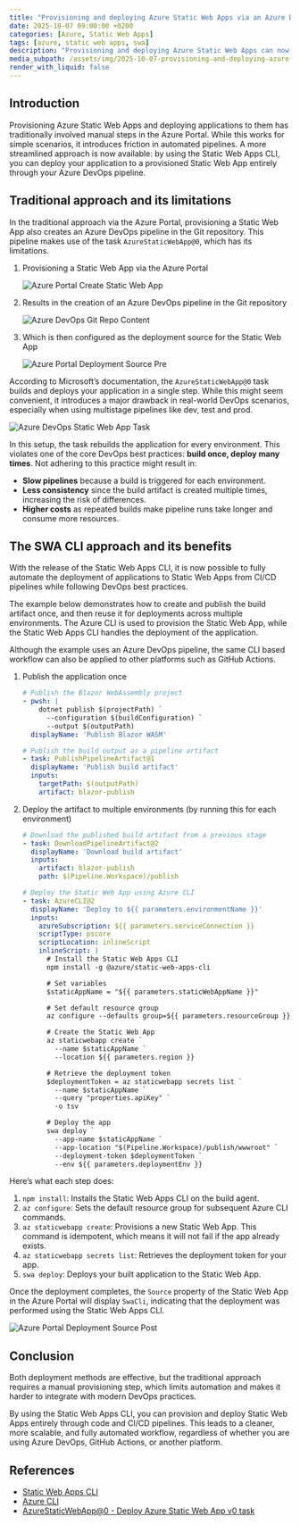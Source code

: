 ```yaml
---
title: "Provisioning and deploying Azure Static Web Apps via an Azure DevOps pipeline"
date: 2025-10-07 09:00:00 +0200
categories: [Azure, Static Web Apps]
tags: [azure, static web apps, swa]
description: "Provisioning and deploying Azure Static Web Apps can now be fully automated in Azure DevOps using the Static Web Apps CLI, eliminating manual steps in the Azure Portal and streamlining the entire workflow."
media_subpath: /assets/img/2025-10-07-provisioning-and-deploying-azure-static-web-apps-via-an-azure-devops-pipeline
render_with_liquid: false
---
```

## Introduction

Provisioning Azure Static Web Apps and deploying applications to them has traditionally involved manual steps in the Azure Portal. While this works for simple scenarios, it introduces friction in automated pipelines. A more streamlined approach is now available: by using the Static Web Apps CLI, you can deploy your application to a provisioned Static Web App entirely through your Azure DevOps pipeline.

## Traditional approach and its limitations

In the traditional approach via the Azure Portal, provisioning a Static Web App also creates an Azure DevOps pipeline in the Git repository. This pipeline makes use of the task `AzureStaticWebApp@0`, which has its limitations.

1. Provisioning a Static Web App via the Azure Portal

    ![Azure Portal Create Static Web App](azure-portal-create-static-web-app.png)

1. Results in the creation of an Azure DevOps pipeline in the Git repository

    ![Azure DevOps Git Repo Content](azure-devops-git-repo-content.png)

1. Which is then configured as the deployment source for the Static Web App

    ![Azure Portal Deployment Source Pre](azure-portal-deployment-source-pre.png)

According to Microsoft’s documentation, the `AzureStaticWebApp@0` task builds and deploys your application in a single step. While this might seem convenient, it introduces a major drawback in real-world DevOps scenarios, especially when using multistage pipelines like dev, test and prod.

![Azure DevOps Static Web App Task](azure-devops-static-web-app-task.png)

In this setup, the task rebuilds the application for every environment. This violates one of the core DevOps best practices: **build once, deploy many times**. Not adhering to this practice might result in:

* **Slow pipelines** because a build is triggered for each environment.
* **Less consistency** since the build artifact is created multiple times, increasing the risk of differences.
* **Higher costs** as repeated builds make pipeline runs take longer and consume more resources.

## The SWA CLI approach and its benefits

With the release of the Static Web Apps CLI, it is now possible to fully automate the deployment of applications to Static Web Apps from CI/CD pipelines while following DevOps best practices.

The example below demonstrates how to create and publish the build artifact once, and then reuse it for deployments across multiple environments. The Azure CLI is used to provision the Static Web App, while the Static Web Apps CLI handles the deployment of the application.

Although the example uses an Azure DevOps pipeline, the same CLI based workflow can also be applied to other platforms such as GitHub Actions.

1. Publish the application once

    ```yaml
    # Publish the Blazor WebAssembly project
    - pwsh: |
        dotnet publish $(projectPath) `
          --configuration $(buildConfiguration) `
          --output $(outputPath)
      displayName: 'Publish Blazor WASM'

    # Publish the build output as a pipeline artifact
    - task: PublishPipelineArtifact@1
      displayName: 'Publish build artifact'
      inputs:
        targetPath: $(outputPath)
        artifact: blazor-publish
    ```

1. Deploy the artifact to multiple environments (by running this for each environment)

    ```yaml
    # Download the published build artifact from a previous stage
    - task: DownloadPipelineArtifact@2
      displayName: 'Download build artifact'
      inputs:
        artifact: blazor-publish
        path: $(Pipeline.Workspace)/publish

    # Deploy the Static Web App using Azure CLI			
    - task: AzureCLI@2
      displayName: 'Deploy to ${{ parameters.environmentName }}'
      inputs:
        azureSubscription: ${{ parameters.serviceConnection }}
        scriptType: pscore
        scriptLocation: inlineScript
        inlineScript: |
          # Install the Static Web Apps CLI
          npm install -g @azure/static-web-apps-cli

          # Set variables
          $staticAppName = "${{ parameters.staticWebAppName }}"

          # Set default resource group
          az configure --defaults group=${{ parameters.resourceGroup }}

          # Create the Static Web App
          az staticwebapp create `
            --name $staticAppName `
            --location ${{ parameters.region }}

          # Retrieve the deployment token
          $deploymentToken = az staticwebapp secrets list `
            --name $staticAppName `
            --query "properties.apiKey" `
            -o tsv

          # Deploy the app
          swa deploy `
            --app-name $staticAppName `
            --app-location "$(Pipeline.Workspace)/publish/wwwroot" `
            --deployment-token $deploymentToken `
            --env ${{ parameters.deploymentEnv }}
    ```

Here’s what each step does:

1. `npm install`: Installs the Static Web Apps CLI on the build agent.
2. `az configure`: Sets the default resource group for subsequent Azure CLI commands.
3. `az staticwebapp create`: Provisions a new Static Web App. This command is idempotent, which means it will not fail if the app already exists.
4. `az staticwebapp secrets list`: Retrieves the deployment token for your app.
5. `swa deploy`: Deploys your built application to the Static Web App.

Once the deployment completes, the `Source` property of the Static Web App in the Azure Portal will display `SwaCli`, indicating that the deployment was performed using the Static Web Apps CLI.

![Azure Portal Deployment Source Post](azure-portal-deployment-source-post.png)

## Conclusion

Both deployment methods are effective, but the traditional approach requires a manual provisioning step, which limits automation and makes it harder to integrate with modern DevOps practices.

By using the Static Web Apps CLI, you can provision and deploy Static Web Apps entirely through code and CI/CD pipelines. This leads to a cleaner, more scalable, and fully automated workflow, regardless of whether you are using Azure DevOps, GitHub Actions, or another platform.

## References

- [Static Web Apps CLI](https://azure.github.io/static-web-apps-cli/)
- [Azure CLI](https://learn.microsoft.com/en-us/cli/azure/)
- [AzureStaticWebApp@0 - Deploy Azure Static Web App v0 task](https://learn.microsoft.com/en-us/azure/devops/pipelines/tasks/reference/azure-static-web-app-v0?view=azure-pipelines)
